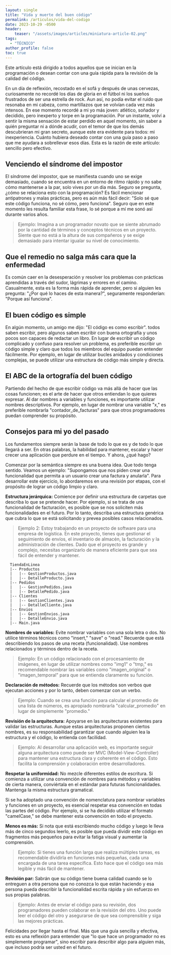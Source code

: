 ```yaml
---
layout: single
title: "Vida y muerte del buen código"
permalink: /articulos/vida-del-codigo
date: 2023-10-29 -0500
header:
    teaser: "/assets/images/articles/miniatura-article-02.png"
tags:
  - "TÉCNICO"
author_profile: false
toc: true
---
```


Este artículo está dirigido a todos aquellos que se inician en la programación o desean contar con una guía rápida para la revisión de la calidad del código.

En un día de reflexión, recostado en el sofá y después de unas cervezas, curiosamente no recordé los días de gloria en el fútbol ni los sueños frustrados de ser una estrella de rock. Aun así, no podía evitar el ruido que resonaba en mi cabeza, como martillazos que se volvían cada vez más intensos. En ese momento recordé a mi yo más joven: atlético, soñador y decidido, pero inexperto y torpe en la programación. Por un instante, volví a sentir la misma sensación de estar perdido en aquel momento, sin saber a quién preguntar ni a dónde acudir, con el temor de que los demás descubrieran mi gran secreto, aunque este era evidente para todos: mi inexperiencia. Cuánto hubiera deseado contar con una guía paso a paso que me ayudara a sobrellevar esos días. Esta es la razón de este artículo: sencillo pero efectivo.

## Venciendo el síndrome del impostor

El síndrome del impostor, que se manifiesta cuando uno se exige demasiado, cuando se encuentra en un entorno de ritmo rápido y no sabe cómo mantenerse a la par, solo vives por un dia más.
Seguro se pregunta, ¿cómo se relaciona esto con la programación? Es fácil mencionar antipatrones y malas prácticas, pero es aún más fácil decir: "Solo sé que este código funciona, no sé cómo, pero funciona". Seguro que en este momento les resulta familiar esta frase, lo sé porque a mí me sonó así durante varios años.

> Ejemplo: Imagina a un programador novato que se siente abrumado por la cantidad de términos y conceptos técnicos en un proyecto. Siente que no está a la altura de sus compañeros y se exige demasiado para intentar igualar su nivel de conocimiento.

## Que el remedio no salga más cara que la enfermedad

Es común caer en la desesperación y resolver los problemas con prácticas aprendidas a través del sudor, lágrimas y errores en el camino. Casualmente, esta es la forma más rápida de aprender, pero si alguien les pregunta: "¿Por qué lo haces de esta manera?", seguramente responderían: "Porque así funciona".

## El buen código es simple

En algún momento, un amigo me dijo: "El código es como escribir". todos saben escribir, pero algunos saben escribir con buena ortografía y unos pocos son capaces de redactar un libro.
En lugar de escribir un código complicado y confuso para resolver un problema, es preferible escribir un código simple y claro que todos los miembros del equipo puedan entender fácilmente. Por ejemplo, en lugar de utilizar bucles anidados y condiciones complejas, se puede utilizar una estructura de código más simple y directa.

## El ABC de la ortografía del buen código

Partiendo del hecho de que escribir código va más allá de hacer que las cosas funcionen; es el arte de hacer que otros entiendan lo que quieres expresar.
Al dar nombres a variables y funciones, es importante utilizar nombres descriptivos. Por ejemplo, en lugar de nombrar una variable "x," es preferible nombrarla "contador_de_facturas" para que otros programadores puedan comprender su propósito.

## Consejos para mi yo del pasado

Los fundamentos siempre serán la base de todo lo que es y de todo lo que llegará a ser. En otras palabras, la habilidad para mantener, escalar y hacer crecer una aplicación que perdure en el tiempo.
Y ahora, ¿qué hago?

Comenzar por la semántica siempre es una buena idea. Que todo tenga sentido. Veamos un ejemplo: "Supongamos que nos piden crear una funcionalidad que permita a un usuario crear una factura y anularla".
Para desarrollar este ejercicio, lo abordaremos en una revisión por etapas, con el propósito de lograr un código limpio y claro.

**Estructura jerárquica:** Comience por definir una estructura de carpetas que describa lo que se pretende hacer. Por ejemplo, si se trata de una funcionalidad de facturación, es posible que se nos soliciten más funcionalidades en el futuro. Por lo tanto, describa una estructura genérica que cubra lo que se está solicitando y prevea posibles casos relacionados.

> Ejemplo 2: Estoy trabajando en un proyecto de software para una empresa de logística. En este proyecto, tienes que gestionar el seguimiento de envíos, el inventario de almacén, la facturación y la administración de clientes. Dado que el proyecto es grande y complejo, necesitas organizarlo de manera eficiente para que sea fácil de entender y mantener. 

```
  TiendaEnLinea
  |-- Productos
  |   |-- GestionProductos.java
  |   |-- DetalleProducto.java
  |-- Pedidos
  |   |-- GestionPedidos.java
  |   |-- DetallePedido.java
  |-- Clientes
  |   |-- GestionClientes.java
  |   |-- DetalleCliente.java
  |-- Envios
  |   |-- GestionEnvios.java
  |   |-- DetalleEnvio.java
  |-- Main.java
```

**Nombres de variables:** Evite nombrar variables con una sola letra o dos. No utilice términos técnicos como "insert," "save" o "read." Recuerde que está describiendo los pasos de una receta (funcionalidad). Use nombres relacionados y términos dentro de la receta.

> Ejemplo: En un código relacionado con el procesamiento de imágenes, en lugar de utilizar nombres como "img1" o "tmp," es recomendable nombrar las variables como "imagen_original" o "imagen_temporal" para que se entienda claramente su función.

**Declaración de métodos:** Recuerde que los métodos son verbos que ejecutan acciones y por lo tanto, deben comenzar con un verbo.

> Ejemplo: Cuando se crea una función para calcular el promedio de una lista de números, es apropiado nombrarla "calcular_promedio" en lugar de simplemente "promedio."

**Revisión de la arquitectura:** Apoyarse en las arquitecturas existentes para validar las estructuras. Aunque estas arquitecturas proponen ciertos nombres, es su responsabilidad garantizar que cuando alguien lea la estructura y el código, lo entienda con facilidad.

> Ejemplo: Al desarrollar una aplicación web, es importante seguir alguna arquitectura como puede ser MVC (Model-View-Controller) para mantener una estructura clara y coherente en el código. Esto facilita la comprensión y colaboración entre desarrolladores.

**Respetar la uniformidad:** No mezcle diferentes estilos de escritura. Si comienza a utilizar una convención de nombres para métodos y variables de cierta manera, conviértala en el estándar para futuras funcionalidades. Mantenga la misma estructura gramatical.

Si se ha adoptado una convención de nomenclatura para nombrar variables y funciones en un proyecto, es esencial respetar esa convención en todas las partes del código. Por ejemplo, si se ha decidido utilizar el formato "camelCase," se debe mantener esta convención en todo el proyecto.

**Menos es más:** Si nota que está escribiendo mucho código y luego le lleva más de cinco segundos leerlo, es posible que pueda dividir este código en fragmentos más pequeños para evitar la fatiga visual y aumentar la comprensión.

> Ejemplo: Si tienes una función larga que realiza múltiples tareas, es recomendable dividirla en funciones más pequeñas, cada una encargada de una tarea específica. Esto hace que el código sea más legible y más fácil de mantener.

**Revisión par:** Sabrán que su código tiene buena calidad cuando se lo entreguen a otra persona que no conozca lo que están haciendo y esa persona pueda describir la funcionalidad escrita rápida y sin esfuerzo en sus propias palabras.

> Ejemplo: Antes de enviar el código para su revisión, dos programadores pueden colaborar en la revisión del otro. Uno puede leer el código del otro y asegurarse de que sea comprensible y siga las mejores prácticas.

Felicidades por llegar hasta el final. Más que una guía sencilla y efectiva, esto es una reflexión para entender que "lo que hace un programador no es simplemente programar", sino escribir para describir algo para alguien más, que incluso podría ser usted en el futuro.


